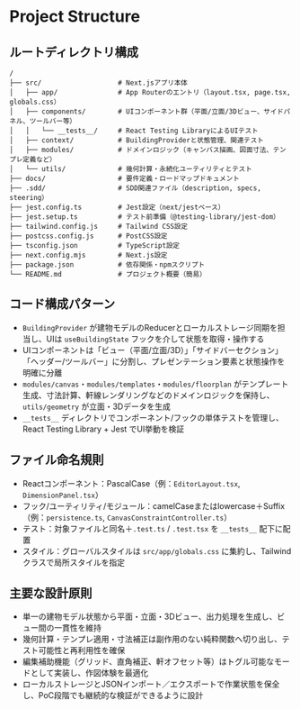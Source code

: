 # Project Structure

## ルートディレクトリ構成
```
/
├── src/                   # Next.jsアプリ本体
│   ├── app/               # App Routerのエントリ（layout.tsx, page.tsx, globals.css）
│   ├── components/        # UIコンポーネント群（平面/立面/3Dビュー、サイドパネル、ツールバー等）
│   │   └── __tests__/     # React Testing LibraryによるUIテスト
│   ├── context/           # BuildingProviderと状態管理、関連テスト
│   ├── modules/           # ドメインロジック（キャンバス描画、図面寸法、テンプレ定義など）
│   └── utils/             # 幾何計算・永続化ユーティリティとテスト
├── docs/                  # 要件定義・ロードマップドキュメント
├── .sdd/                  # SDD関連ファイル（description, specs, steering）
├── jest.config.ts         # Jest設定（next/jestベース）
├── jest.setup.ts          # テスト前準備（@testing-library/jest-dom）
├── tailwind.config.js     # Tailwind CSS設定
├── postcss.config.js      # PostCSS設定
├── tsconfig.json          # TypeScript設定
├── next.config.mjs        # Next.js設定
├── package.json           # 依存関係・npmスクリプト
└── README.md              # プロジェクト概要（簡易）
```

## コード構成パターン
- `BuildingProvider` が建物モデルのReducerとローカルストレージ同期を担当し、UIは `useBuildingState` フックを介して状態を取得・操作する
- UIコンポーネントは「ビュー（平面/立面/3D）」「サイドバーセクション」「ヘッダー/ツールバー」に分割し、プレゼンテーション要素と状態操作を明確に分離
- `modules/canvas`・`modules/templates`・`modules/floorplan` がテンプレート生成、寸法計算、軒線レンダリングなどのドメインロジックを保持し、`utils/geometry` が立面・3Dデータを生成
- `__tests__` ディレクトリでコンポーネント/フックの単体テストを管理し、React Testing Library + Jest でUI挙動を検証

## ファイル命名規則
- Reactコンポーネント：PascalCase（例：`EditorLayout.tsx`, `DimensionPanel.tsx`）
- フック/ユーティリティ/モジュール：camelCaseまたはlowercase＋Suffix（例：`persistence.ts`, `CanvasConstraintController.ts`）
- テスト：対象ファイルと同名＋`.test.ts` / `.test.tsx` を `__tests__` 配下に配置
- スタイル：グローバルスタイルは `src/app/globals.css` に集約し、Tailwindクラスで局所スタイルを指定

## 主要な設計原則
- 単一の建物モデル状態から平面・立面・3Dビュー、出力処理を生成し、ビュー間の一貫性を維持
- 幾何計算・テンプレ適用・寸法補正は副作用のない純粋関数へ切り出し、テスト可能性と再利用性を確保
- 編集補助機能（グリッド、直角補正、軒オフセット等）はトグル可能なモードとして実装し、作図体験を最適化
- ローカルストレージとJSONインポート／エクスポートで作業状態を保全し、PoC段階でも継続的な検証ができるように設計
